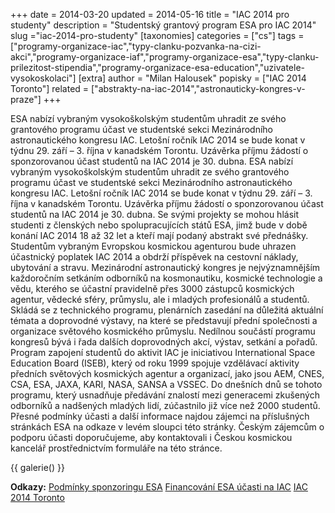 +++
date = 2014-03-20
updated = 2014-05-16
title = "IAC 2014 pro studenty"
description = "Studentský grantový program ESA pro IAC 2014"
slug ="iac-2014-pro-studenty"
[taxonomies]
categories = ["cs"]
tags = ["programy-organizace-iac","typy-clanku-pozvanka-na-cizi-akci","programy-organizace-iaf","programy-organizace-esa","typy-clanku-prilezitost-stipendia","programy-organizace-esa-education","uzivatele-vysokoskolaci"]
[extra]
author = "Milan Halousek"
popisky = ["IAC 2014 Toronto"]
related = ["abstrakty-na-iac-2014","astronauticky-kongres-v-praze"]
+++

ESA nabízí vybraným vysokoškolským studentům uhradit ze svého grantového programu účast ve studentské sekci Mezinárodního astronautického kongresu IAC. Letošní ročník IAC 2014 se bude konat v týdnu 29. září – 3. října v kanadském Torontu. Uzávěrka příjmu žádostí o sponzorovanou účast studentů na IAC 2014 je 30. dubna. ESA nabízí vybraným vysokoškolským studentům uhradit ze svého grantového programu účast ve studentské sekci Mezinárodního astronautického kongresu IAC. Letošní ročník IAC 2014 se bude konat v týdnu 29. září – 3. října v kanadském Torontu. Uzávěrka příjmu žádostí o sponzorovanou účast studentů na IAC 2014 je 30. dubna. Se svými projekty se mohou hlásit studenti z členských nebo spolupracujících států ESA, jimž bude v době konání IAC 2014 18 až 32 let a kteří mají podaný abstrakt své přednášky. Studentům vybraným Evropskou kosmickou agenturou bude uhrazen účastnický poplatek IAC 2014 a obdrží příspěvek na cestovní náklady, ubytování a stravu. Mezinárodní astronautický kongres je nejvýznamnějším každoročním setkáním odborníků na kosmonautiku, kosmické technologie a vědu, kterého se účastní pravidelně přes 3000 zástupců kosmických agentur, vědecké sféry, průmyslu, ale i mladých profesionálů a studentů. Skládá se z technického programu, plenárních zasedání na důležitá aktuální témata a doprovodné výstavy, na které se představují přední společnosti a organizace světového kosmického průmyslu. Nedílnou součástí programu kongresů bývá i řada dalších doprovodných akcí, výstav, setkání a pořadů. Program zapojení studentů do aktivit IAC je iniciativou International Space Education Board (ISEB), který od roku 1999 spojuje vzdělávací aktivity předních světových kosmických agentur a organizací, jako jsou AEM, CNES, CSA, ESA, JAXA, KARI, NASA, SANSA a VSSEC. Do dnešních dnů se tohoto programu, který usnadňuje předávání znalostí mezi generacemi zkušených odborníků a nadšených mladých lidí, zúčastnilo již více než 2000 studentů. Přesné podmínky účasti a další informace najdou zájemci na příslušných stránkách ESA na odkaze v levém sloupci této stránky. Českým zájemcům o podporu účasti doporučujeme, aby kontaktovali i Českou kosmickou kancelář prostřednictvím formuláře na této stránce.

{{ galerie() }}

**Odkazy:**
[Podmínky sponzoringu ESA]
[Financování ESA účasti na IAC]
[IAC 2014 Toronto]

[Podmínky sponzoringu ESA]: http://www.esa.int/Education/Terms_and_conditions_for_participation_in_ESA_s_conference_opportunities_for_sponsored_students
[Financování ESA účasti na IAC]: http://www.esa.int/Education/Student_opportunities_for_IAC_2014
[IAC 2014 Toronto]: http://www.iac2014.org/
